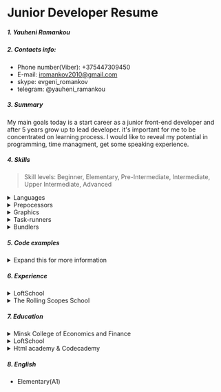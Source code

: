 # Junior Developer Resume

##### 1. Yauheni Ramankou

##### 2. Contacts info:
* Phone number(Viber): +375447309450
* E-mail: iromankov2010@gmail.com
* skype: evgeni_romankov
* telegram: @yauheni_ramankou

##### 3. Summary
My main goals today is a start career as a junior front-end developer and after 5 years grow up to lead developer. it's important for me to be concentrated on learning process. I would like to reveal my potential in programming, time managment, get some speaking experience.

##### 4. Skills
> Skill levels: Beginner, Elementary, Pre-Intermediate, Intermediate, Upper Intermediate, Advanced

<details>
<summary>Languages</summary>

<pre>
  HTML(Pre-Intermediate)
  CSS(Pre-Intermediate)
  JavaScript(Pre-Intermediate)
  PHP(Beginner)
  SQL(Beginner)
  Python(Elementary)
</pre>

</details>
<details>
<summary>Prepocessors</summary>

<pre>
  Sass(Pre-Intermediate)
  Pug(Pre-Intermediate)
</pre>

</details>
<details>
<summary>Graphics</summary>

<pre>
  Photoshop(Pre-Intermediate)
  Figma(Pre-Intermediate)
  Zeplin(Pre-Intermediate)
</pre>

</details>
<details>
<summary>Task-runners</summary>

<pre>
  Gulp(Pre-Intermediate)
</pre>

</details>
<details>
<summary>Bundlers</summary>

<pre>
  Webpack(Elementary)
</pre>

</details>

##### 5. Code examples
<details>
<summary>Expand this for more information</summary>

<pre>
function getLoveTrianglesCount(preferences = []) {
    let count = 0;
    let arrLength = preferences.length;

    for (let i = 0; i < arrLength; i++) {
        let firstSpichonee = preferences[i],
        firstSpichoneePosition = i + 1,
        thirdSpichoneePosition = firstSpichonee,
        thirdSpichonee = preferences[firstSpichonee - 1],
        secondSpichoneePosition = thirdSpichonee,
        secondSpichonee = firstSpichoneePosition;

        if (preferences[secondSpichoneePosition - 1] === secondSpichonee &&
            preferences[thirdSpichoneePosition - 1] === thirdSpichonee) {
            count++;
        }

    }

    return Math.floor(count / 3);
}
</pre>
</details>

##### 6. Experience
<details>
<summary>LoftSchool</summary>

<pre>
  <a href="https://mrchester.github.io/projects/myPortfolio" target="_blank">Portfolio</a>
  <a href="https://mrchester.github.io/projects/hipsweet" target="_blank">Hipsweet</a>
  <a href="https://mrchester.github.io/projects/accordionDomEvents" target="_blank">Accordion</a>
</pre>

</details>
<details>
<summary> The Rolling Scopes School</summary>

<pre>
  <a href="https://mrchester.github.io/restaurant/" target="_blank">Restaurant</a>
</pre>

</details>

##### 7. Education
<details>
<summary>Minsk College of Economics and Finance</summary>

<pre>
  2008-2011 - Tax and taxation(incomplete)
</pre>

</details>
<details>
<summary>LoftSchool</summary>

<pre>
  2016 - Web for beginners
</pre>

</details>
<details>
<summary>Html academy & Codecademy</summary>

<pre>
  HTML and CSS basics
</pre>

</details>

##### 8. English
* Elementary(A1)
